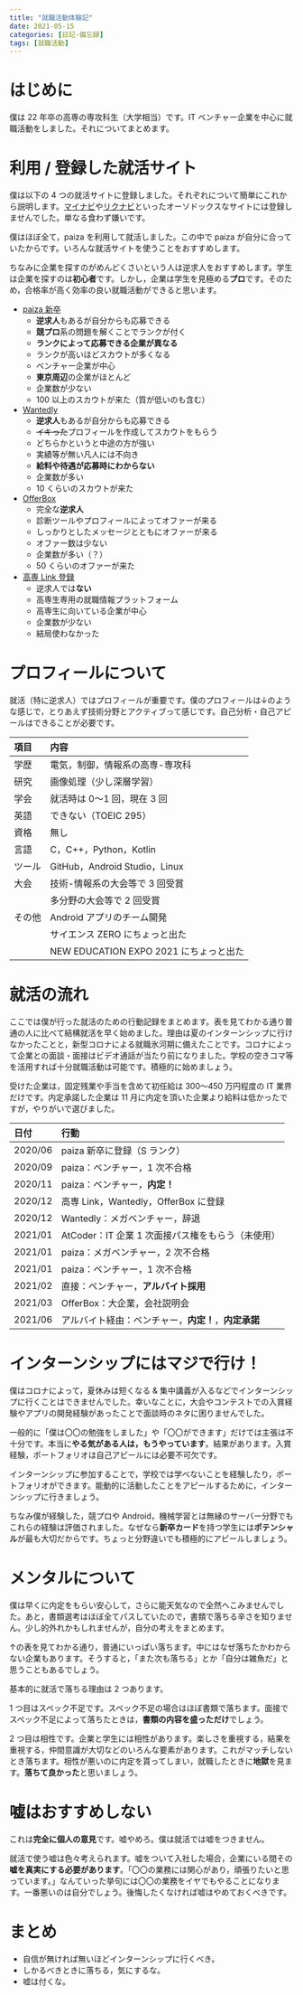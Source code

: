 ```yaml
---
title: "就職活動体験記"
date: 2021-05-15
categories: [日記-備忘録]
tags: [就職活動]
---
```


# はじめに

僕は 22 年卒の高専の専攻科生（大学相当）です。IT ベンチャー企業を中心に就職活動をしました。それについてまとめます。

# 利用 / 登録した就活サイト

僕は以下の 4 つの就活サイトに登録しました。それぞれについて簡単にこれから説明します。[マイナビ](https://job.mynavi.jp/)や[リクナビ](https://job.rikunabi.com/)といったオーソドックスなサイトには登録しませんでした。単なる食わず嫌いです。

僕はほぼ全て，paiza を利用して就活しました。この中で paiza が自分に合っていたからです。いろんな就活サイトを使うことをおすすめします。

ちなみに企業を探すのがめんどくさいという人は逆求人をおすすめします。学生は企業を探すのは**初心者**です。しかし，企業は学生を見極める**プロ**です。そのため，合格率が高く効率の良い就職活動ができると思います。

- [paiza 新卒](https://paiza.jp/student)
  - **逆求人**もあるが自分からも応募できる
  - **競プロ**系の問題を解くことでランクが付く
  - **ランクによって応募できる企業が異なる**
  - ランクが高いほどスカウトが多くなる
  - ベンチャー企業が中心
  - **東京周辺**の企業がほとんど
  - 企業数が少ない
  - 100 以上のスカウトが来た（質が低いのも含む）
- [Wantedly](https://www.wantedly.com/)
  - **逆求人**もあるが自分からも応募できる
  - ~~イキった~~プロフィールを作成してスカウトをもらう
  - どちらかというと中途の方が強い
  - 実績等が無い凡人には不向き
  - **給料や待遇が応募時にわからない**
  - 企業数が多い
  - 10 くらいのスカウトが来た
- [OfferBox](https://offerbox.jp/)
  - 完全な**逆求人**
  - 診断ツールやプロフィールによってオファーが来る
  - しっかりとしたメッセージとともにオファーが来る
  - オファー数は少ない
  - 企業数が多い（？）
  - 50 くらいのオファーが来た
- [高専 Link 登録](https://knowledge-free.co.jp/kosenlink/)
  - 逆求人では**ない**
  - 高専生専用の就職情報プラットフォーム
  - 高専生に向いている企業が中心
  - 企業数が少ない
  - 結局使わなかった

# プロフィールについて

就活（特に逆求人）ではプロフィールが重要です。僕のプロフィールは↓のような感じで，とりあえず技術分野とアクティブって感じです。自己分析・自己アピールはできることが必要です。

|項目|内容|
|:---|:---|
|学歴|電気，制御，情報系の高専-専攻科|
|研究|画像処理（少し深層学習）|
|学会|就活時は 0～1 回，現在 3 回|
|英語|できない（TOEIC 295）|
|資格|無し|
|言語|C，C++，Python，Kotlin|
|ツール|GitHub，Android Studio，Linux|
|大会|技術-情報系の大会等で 3 回受賞|
||多分野の大会等で 2 回受賞|
|その他|Android アプリのチーム開発|
||サイエンス ZERO にちょっと出た|
||NEW EDUCATION EXPO 2021 にちょっと出た|

# 就活の流れ

ここでは僕が行った就活のための行動記録をまとめます。表を見てわかる通り普通の人に比べて結構就活を早く始めました。理由は夏のインターンシップに行けなかったことと，新型コロナによる就職氷河期に備えたことです。コロナによって企業との面談・面接はビデオ通話が当たり前になりました。学校の空きコマ等を活用すれば十分就職活動は可能です。積極的に始めましょう。

受けた企業は，固定残業や手当を含めて初任給は 300～450 万円程度の IT 業界だけです。内定承諾した企業は 11 月に内定を頂いた企業より給料は低かったですが，やりがいで選びました。

|日付   |行動|
|:------|:---|
|2020/06|paiza 新卒に登録（S ランク）|
|2020/09|paiza：ベンチャー，1 次不合格|
|2020/11|paiza：ベンチャー，**内定！**|
|2020/12|高専 Link，Wantedly，OfferBox に登録|
|2020/12|Wantedly：メガベンチャー，辞退|
|2021/01|AtCoder：IT 企業 1 次面接パス権をもらう（未使用）|
|2021/01|paiza：メガベンチャー，2 次不合格|
|2021/01|paiza：ベンチャー，1 次不合格|
|2021/02|直接：ベンチャー，**アルバイト採用**|
|2021/03|OfferBox：大企業，会社説明会|
|2021/06|アルバイト経由：ベンチャー，**内定！**，**内定承諾**|

# インターンシップにはマジで行け！

僕はコロナによって，夏休みは短くなる & 集中講義が入るなどでインターンシップに行くことはできませんでした。幸いなことに，大会やコンテストでの入賞経験やアプリの開発経験があったことで面談時のネタに困りませんでした。

一般的に「僕は〇〇の勉強をしました」や「〇〇ができます」だけでは主張は不十分です。本当に**やる気がある人は，もうやっています**。結果があります。入賞経験，ポートフォリオは自己アピールには必要不可欠です。

インターンシップに参加することで，学校では学べないことを経験したり，ポートフォリオができます。能動的に活動したことをアピールするために，インターンシップに行きましょう。

ちなみ僕が経験した，競プロや Android，機械学習とは無縁のサーバー分野でもこれらの経験は評価されました。なぜなら**新卒カード**を持つ学生には**ポテンシャル**が最も大切だからです。ちょっと分野違いでも積極的にアピールしましょう。

# メンタルについて

僕は早くに内定をもらい安心して，さらに能天気なので全然へこみませんでした。あと，書類選考はほぼ全てパスしていたので，書類で落ちる辛さを知りません。少し的外れかもしれませんが，自分の考えをまとめます。

↑の表を見てわかる通り，普通にいっぱい落ちます。中にはなぜ落ちたかわからない企業もあります。そうすると，「また次も落ちる」とか「自分は雑魚だ」と思うこともあるでしょう。

基本的に就活で落ちる理由は 2 つあります。

1 つ目はスペック不足です。スペック不足の場合はほぼ書類で落ちます。面接でスペック不足によって落ちたときは，**書類の内容を盛っただけ**でしょう。

2 つ目は相性です。企業と学生には相性があります。楽しさを重視する，結果を重視する，仲間意識が大切などのいろんな要素があります。これがマッチしないとき落ちます。相性が悪いのに内定を貰ってしまい，就職したときに**地獄**を見ます。**落ちて良かった**と思いましょう。

# 嘘はおすすめしない

これは**完全に個人の意見**です。嘘やめろ。僕は就活では嘘をつきません。

就活で使う嘘は色々考えられます。嘘をついて入社した場合，企業にいる間その**嘘を真実にする必要があります**。「〇〇の業務には関心があり，頑張りたいと思っています。」なんていった挙句には〇〇の業務をイヤでもやることになります。一番悪いのは自分でしょう。後悔したくなければ嘘はやめておくべきです。

# まとめ

- 自信が無ければ無いほどインターンシップに行くべき。
- しかるべきときに落ちる，気にするな。
- 嘘は付くな。

